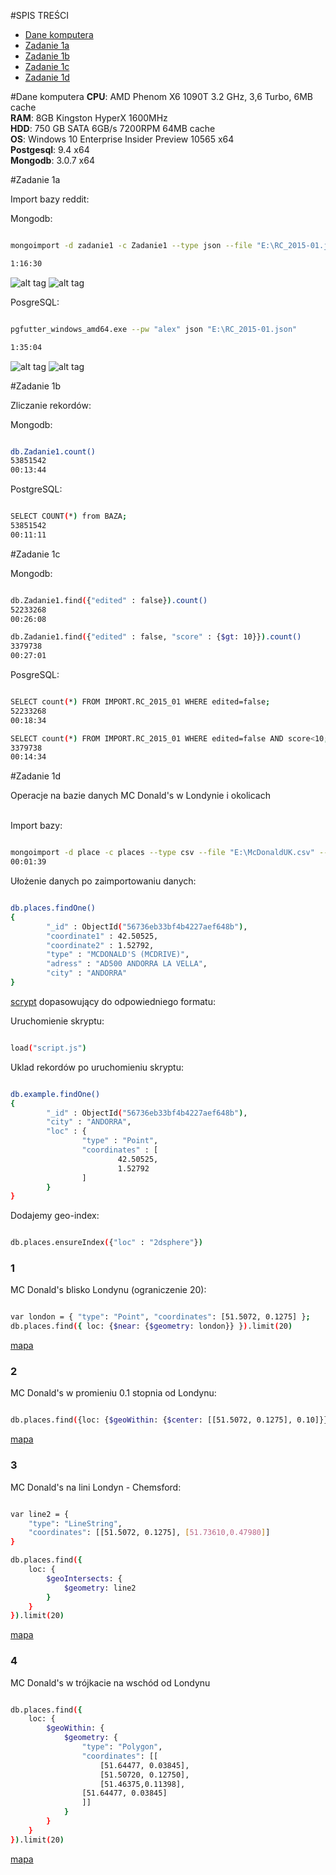 #SPIS TREŚCI
- [Dane komputera](#dane-komputera)
- [Zadanie 1a](#zadanie-1a)
- [Zadanie 1b](#zadanie-1b)
- [Zadanie 1c](#zadanie-1c)
- [Zadanie 1d](#zadanie-1d)

#Dane komputera
**CPU**: AMD Phenom X6 1090T 3.2 GHz, 3,6 Turbo, 6MB cache<br>
**RAM**: 8GB Kingston HyperX 1600MHz<br>
**HDD**: 750 GB SATA 6GB/s 7200RPM 64MB cache<br>
**OS**: Windows 10 Enterprise Insider Preview 10565 x64<br>
**Postgesql**: 9.4 x64<br>
**Mongodb**: 3.0.7 x64

#Zadanie 1a

Import bazy reddit:

Mongodb:

```sh

mongoimport -d zadanie1 -c Zadanie1 --type json --file "E:\RC_2015-01.json"

1:16:30

```

![alt tag](https://github.com/mralexx/nosql/blob/master/mongo_cpu.png "")
![alt tag](https://github.com/mralexx/nosql/blob/master/mongo_disc.png "")



PosgreSQL:

```sh

pgfutter_windows_amd64.exe --pw "alex" json "E:\RC_2015-01.json"

1:35:04

```

![alt tag](https://github.com/mralexx/nosql/blob/master/pg_cpu.png "")
![alt tag](https://github.com/mralexx/nosql/blob/master/pg_disc.png "")



#Zadanie 1b

Zliczanie rekordów:

Mongodb:

```sh

db.Zadanie1.count()
53851542
00:13:44

```

PostgreSQL:

```sh

SELECT COUNT(*) from BAZA;
53851542
00:11:11

```

#Zadanie 1c

Mongodb:

```sh

db.Zadanie1.find({"edited" : false}).count()
52233268
00:26:08

db.Zadanie1.find({"edited" : false, "score" : {$gt: 10}}).count()
3379738
00:27:01

```

PosgreSQL:

```sh

SELECT count(*) FROM IMPORT.RC_2015_01 WHERE edited=false;
52233268
00:18:34

SELECT count(*) FROM IMPORT.RC_2015_01 WHERE edited=false AND score<10;
3379738
00:14:34

```




#Zadanie 1d

Operacje na bazie danych MC Donald's w Londynie i okolicach<br>
<br>


Import bazy:

```sh

mongoimport -d place -c places --type csv --file "E:\McDonaldUK.csv" --headerline
00:01:39

```

Ułożenie danych po zaimportowaniu danych:

```sh

db.places.findOne()
{
        "_id" : ObjectId("56736eb33bf4b4227aef648b"),
        "coordinate1" : 42.50525,
        "coordinate2" : 1.52792,
        "type" : "MCDONALD'S (MCDRIVE)",
        "adress" : "AD500 ANDORRA LA VELLA",
        "city" : "ANDORRA"
}

```

[scrypt](https://github.com/mralexx/nosql/blob/master/script.js) dopasowujący do odpowiedniego formatu:


Uruchomienie skryptu:

```sh

load("script.js")

```

Uklad rekordów po uruchomieniu skryptu:

```sh

db.example.findOne()
{
        "_id" : ObjectId("56736eb33bf4b4227aef648b"),
        "city" : "ANDORRA",
        "loc" : {
                "type" : "Point",
                "coordinates" : [
                        42.50525,
                        1.52792
                ]
        }
}

```

Dodajemy geo-index:

```sh

db.places.ensureIndex({"loc" : "2dsphere"})

```

### 1

MC Donald's blisko Londynu (ograniczenie 20):

```sh

var london = { "type": "Point", "coordinates": [51.5072, 0.1275] };
db.places.find({ loc: {$near: {$geometry: london}} }).limit(20)

```

[mapa](https://github.com/mralexx/nosql/blob/master/1_near.geojson)

### 2

MC Donald's w promieniu 0.1 stopnia od Londynu:

```sh

db.places.find({loc: {$geoWithin: {$center: [[51.5072, 0.1275], 0.10]}}})

```

[mapa](https://github.com/mralexx/nosql/blob/master/2_stopnie.geojson)

### 3

MC Donald's na lini Londyn - Chemsford:

```sh

var line2 = {
    "type": "LineString",
    "coordinates": [[51.5072, 0.1275], [51.73610,0.47980]]
}

db.places.find({
    loc: {
        $geoIntersects: {
            $geometry: line2
        }
    }
}).limit(20)

```

[mapa](https://github.com/mralexx/nosql/blob/master/3_line.geojson)

### 4

MC Donald's w trójkacie na wschód od Londynu



```sh

db.places.find({
    loc: {
        $geoWithin: {
            $geometry: {
                "type": "Polygon",
                "coordinates": [[
                    [51.64477, 0.03845],
                    [51.50720, 0.12750],
                    [51.46375,0.11398],
		        [51.64477, 0.03845]
                ]]
            }
        }
    }
}).limit(20)

```

[mapa](https://github.com/mralexx/nosql/blob/master/4_triangle.geojson)

























